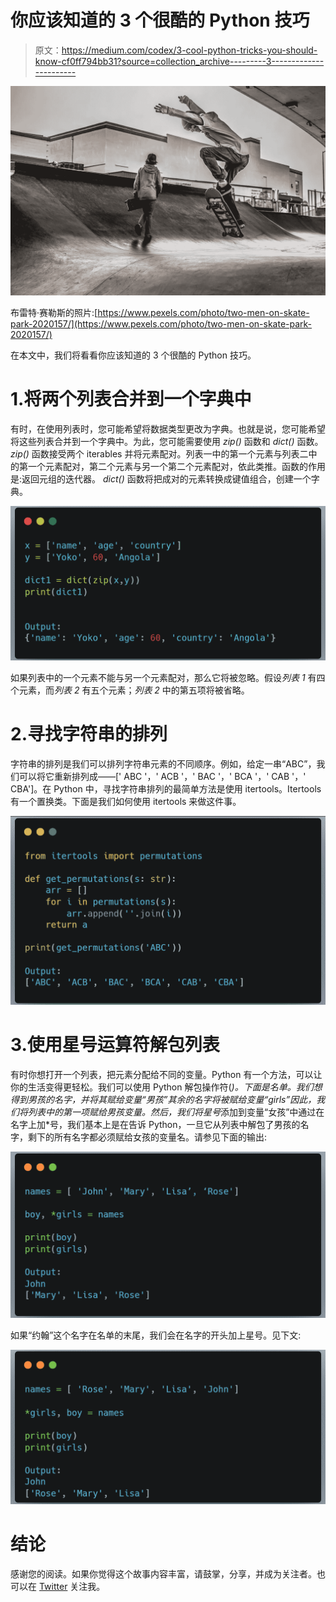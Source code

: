 # 你应该知道的 3 个很酷的 Python 技巧

> 原文：<https://medium.com/codex/3-cool-python-tricks-you-should-know-cf0ff794bb31?source=collection_archive---------3----------------------->

![](img/8c9103a8eaa6e85210de7f132092b851.png)

布雷特·赛勒斯的照片:[https://www.pexels.com/photo/two-men-on-skate-park-2020157/](https://www.pexels.com/photo/two-men-on-skate-park-2020157/)

在本文中，我们将看看你应该知道的 3 个很酷的 Python 技巧。

# 1.将两个列表合并到一个字典中

有时，在使用列表时，您可能希望将数据类型更改为字典。也就是说，您可能希望将这些列表合并到一个字典中。为此，您可能需要使用 *zip()* 函数和 *dict()* 函数。 *zip()* 函数接受两个 iterables 并将元素配对。列表一中的第一个元素与列表二中的第一个元素配对，第二个元素与另一个第二个元素配对，依此类推。函数的作用是:返回元组的迭代器。 *dict()* 函数将把成对的元素转换成键值组合，创建一个字典。

![](img/3137737b1a6ec1f716c8489132f1bd76.png)

如果列表中的一个元素不能与另一个元素配对，那么它将被忽略。假设*列表 1* 有四个元素，而*列表 2* 有五个元素；*列表 2* 中的第五项将被省略。

# 2.寻找字符串的排列

字符串的排列是我们可以排列字符串元素的不同顺序。例如，给定一串“ABC”，我们可以将它重新排列成——[' ABC '，' ACB '，' BAC '，' BCA '，' CAB '，' CBA']。在 Python 中，寻找字符串排列的最简单方法是使用 itertools。Itertools 有一个置换类。下面是我们如何使用 itertools 来做这件事。

![](img/d5335e4a6e7c2fa2b90797384ab5730c.png)

# 3.使用星号运算符解包列表

有时你想打开一个列表，把元素分配给不同的变量。Python 有一个方法，可以让你的生活变得更轻松。我们可以使用 Python 解包操作符(*)。下面是名单。我们想得到男孩的名字，并将其赋给变量“男孩”其余的名字将被赋给变量“girls”因此，我们将列表中的第一项赋给男孩变量。然后，我们将星号*添加到变量“女孩”中通过在名字上加*号，我们基本上是在告诉 Python，一旦它从列表中解包了男孩的名字，剩下的所有名字都必须赋给女孩的变量名。请参见下面的输出:

![](img/cf19f9eaf2ea8fedb8fdb402094cf41f.png)

如果“约翰”这个名字在名单的末尾，我们会在名字的开头加上星号。见下文:

![](img/c6ca76531249a61df4735f6ae384eadc.png)

# 结论

感谢您的阅读。如果你觉得这个故事内容丰富，请鼓掌，分享，并成为关注者。也可以在 [Twitter](https://twitter.com/RealBenjizo) 关注我。